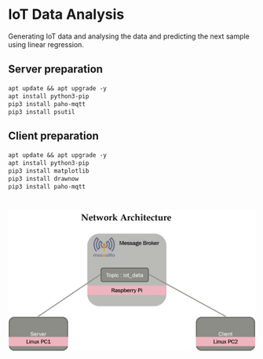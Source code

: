 # IoT Data Analysis
Generating IoT data and analysing the data and predicting the next sample using linear regression.

## Server preparation
```
apt update && apt upgrade -y
apt install python3-pip  
pip3 install paho-mqtt
pip3 install psutil  
```

## Client preparation
```
apt update && apt upgrade -y
apt install python3-pip
pip3 install matplotlib
pip3 install drawnow
pip3 install paho-mqtt
```

#
![Network Architecture](arch.png)
